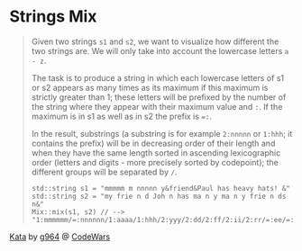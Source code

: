 # Strings Mix

> Given two strings `s1` and `s2`, we want to visualize how different the two strings are. We will only take into account the lowercase letters `a - z`.
>
> The task is to produce a string in which each lowercase letters of s1 or s2 appears as many times as its maximum if this maximum is strictly greater than 1; these letters will be prefixed by the number of the string where they appear with their maximum value and `:`. If the maximum is in s1 as well as in s2 the prefix is `=:`.
>
> In the result, substrings (a substring is for example `2:nnnnn` or `1:hhh`; it contains the prefix) will be in decreasing order of their length and when they have the same length sorted in ascending lexicographic order (letters and digits - more precisely sorted by codepoint); the different groups will be separated by `/`.
>
> ```
> std::string s1 = "mmmmm m nnnnn y&friend&Paul has heavy hats! &"
> std::string s2 = "my frie n d Joh n has ma n y ma n y frie n ds n&"
> Mix::mix(s1, s2) // --> "1:mmmmmm/=:nnnnnn/1:aaaa/1:hhh/2:yyy/2:dd/2:ff/2:ii/2:rr/=:ee/=:ss"
> ```

[Kata](https://www.codewars.com/kata/5629db57620258aa9d000014) by [g964](https://www.codewars.com/users/g964) @ [CodeWars](https://www.codewars.com)
